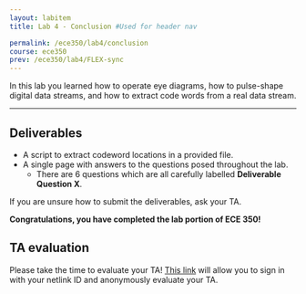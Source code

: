 ```yaml
---
layout: labitem
title: Lab 4 - Conclusion #Used for header nav

permalink: /ece350/lab4/conclusion
course: ece350
prev: /ece350/lab4/FLEX-sync
---
```


In this lab you learned how to operate eye diagrams, how to pulse-shape digital data streams, and how to extract code words from a real data stream.

---

## Deliverables

- A script to extract codeword locations in a provided file.
- A single page with answers to the questions posed throughout the lab.
  - There are 6 questions which are all carefully labelled **Deliverable Question X**.

If you are unsure how to submit the deliverables, ask your TA.

**Congratulations, you have completed the lab portion of ECE 350!**

## TA evaluation

Please take the time to evaluate your TA! [This link](https://www.ece.uvic.ca/webeval/) will allow you to sign in with your netlink ID and anonymously evaluate your TA.

